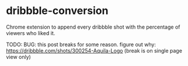 # dribbble-conversion
Chrome extension to append every dribbble shot with the percentage of viewers who liked it.

TODO: BUG: this post breaks for some reason. figure out why: https://dribbble.com/shots/300254-Aquila-Logo (break is on single page view only)